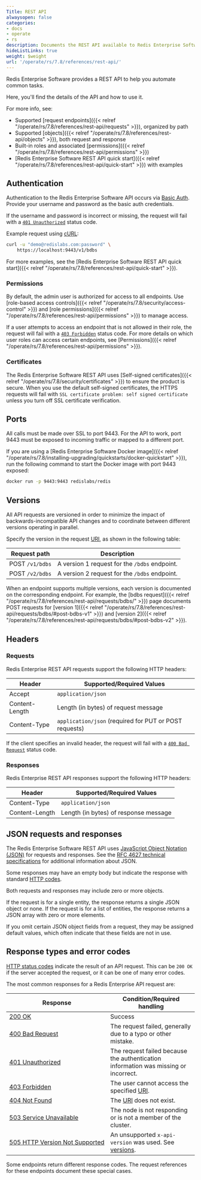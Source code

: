 ```yaml
---
Title: REST API
alwaysopen: false
categories:
- docs
- operate
- rs
description: Documents the REST API available to Redis Enterprise Software deployments.
hideListLinks: true
weight: $weight
url: '/operate/rs/7.8/references/rest-api/'
---
```

Redis Enterprise Software provides a REST API to help you automate common tasks.

Here, you'll find the details of the API and how to use it.  

For more info, see:

- Supported [request endpoints]({{< relref "/operate/rs/7.8/references/rest-api/requests" >}}), organized by path
- Supported [objects]({{< relref "/operate/rs/7.8/references/rest-api/objects" >}}), both request and response
- Built-in roles and associated [permissions]({{< relref "/operate/rs/7.8/references/rest-api/permissions" >}})
- [Redis Enterprise Software REST API quick start]({{< relref "/operate/rs/7.8/references/rest-api/quick-start" >}}) with examples

## Authentication

Authentication to the Redis Enterprise Software API occurs via [Basic Auth](https://en.wikipedia.org/wiki/Basic_access_authentication). Provide your username and password as the basic auth credentials.

If the username and password is incorrect or missing, the request will fail with a [`401 Unauthorized`](https://www.rfc-editor.org/rfc/rfc9110.html#name-401-unauthorized) status code.

Example request using [cURL](https://curl.se/):

``` bash
curl -u "demo@redislabs.com:password" \
    https://localhost:9443/v1/bdbs
```

For more examples, see the [Redis Enterprise Software REST API quick start]({{< relref "/operate/rs/7.8/references/rest-api/quick-start" >}}).

### Permissions

By default, the admin user is authorized for access to all endpoints. Use [role-based access controls]({{< relref "/operate/rs/7.8/security/access-control" >}}) and [role permissions]({{< relref "/operate/rs/7.8/references/rest-api/permissions" >}}) to manage access.

If a user attempts to access an endpoint that is not allowed in their role, the request will fail with a [`403 Forbidden`](https://www.rfc-editor.org/rfc/rfc9110.html#name-403-forbidden) status code. For more details on which user roles can access certain endpoints, see [Permissions]({{< relref "/operate/rs/7.8/references/rest-api/permissions" >}}).

### Certificates

The Redis Enterprise Software REST API uses [Self-signed certificates]({{< relref "/operate/rs/7.8/security/certificates" >}}) to ensure the product is secure. When you use the default self-signed certificates, the HTTPS requests will fail with `SSL certificate problem: self signed certificate` unless you turn off SSL certificate verification.

## Ports

All calls must be made over SSL to port 9443. For the API to work, port 9443 must be exposed to incoming traffic or mapped to a different port.

If you are using a [Redis Enterprise Software Docker image]({{< relref "/operate/rs/7.8/installing-upgrading/quickstarts/docker-quickstart" >}}), run the following command to start the Docker image with port 9443 exposed:

```sh
docker run -p 9443:9443 redislabs/redis
```

## Versions

All API requests are versioned in order to minimize the impact of backwards-incompatible API changes and to coordinate between different versions operating in parallel.

Specify the version in the request [URI](https://en.wikipedia.org/wiki/Uniform_Resource_Identifier), as shown in the following table:

| Request path | Description |
|--------------|-------------|
| POST `/v1/bdbs` | A version 1 request for the `/bdbs` endpoint. |
| POST `/v2/bdbs` | A version 2 request for the `/bdbs` endpoint. |

When an endpoint supports multiple versions, each version is documented on the corresponding endpoint.  For example, the [bdbs request]({{< relref "/operate/rs/7.8/references/rest-api/requests/bdbs/" >}}) page documents POST requests for [version 1]({{< relref "/operate/rs/7.8/references/rest-api/requests/bdbs/#post-bdbs-v1" >}}) and [version 2]({{< relref "/operate/rs/7.8/references/rest-api/requests/bdbs/#post-bdbs-v2" >}}).

## Headers

### Requests

Redis Enterprise REST API requests support the following HTTP headers:

| Header | Supported/Required Values |
|--------|---------------------------|
| Accept | `application/json` |
| Content-Length | Length (in bytes) of request message |
| Content-Type | `application/json` (required for PUT or POST requests) |

If the client specifies an invalid header, the request will fail with a [`400 Bad Request`](https://www.rfc-editor.org/rfc/rfc9110.html#name-400-bad-request) status code.

### Responses

Redis Enterprise REST API responses support the following HTTP headers:

| Header | Supported/Required Values |
|--------|---------------------------|
| Content-Type | `application/json` |
| Content-Length | Length (in bytes) of response message |

## JSON requests and responses

The Redis Enterprise Software REST API uses [JavaScript Object Notation (JSON)](http://www.json.org) for requests and responses. See the [RFC 4627 technical specifications](http://www.ietf.org/rfc/rfc4627.txt) for additional information about JSON.

Some responses may have an empty body but indicate the response with standard [HTTP codes](https://www.w3.org/Protocols/rfc2616/rfc2616-sec10.html).

Both requests and responses may include zero or more objects.

If the request is for a single entity, the response returns a single JSON object or none. If the request is for a list of entities, the response returns a JSON array with zero or more elements.

If you omit certain JSON object fields from a request, they may be assigned default values, which often indicate that these fields are not in use.

## Response types and error codes

[HTTP status codes](https://www.rfc-editor.org/rfc/rfc9110.html#name-status-codes) indicate the result of an API request. This can be `200 OK` if the server accepted the request, or it can be one of many error codes.

The most common responses for a Redis Enterprise API request are:

| Response | Condition/Required handling |
|----------|-----------------------------|
| [200 OK](https://www.rfc-editor.org/rfc/rfc9110.html#name-200-ok) | Success |
| [400 Bad Request](https://www.rfc-editor.org/rfc/rfc9110.html#name-400-bad-request) | The request failed, generally due to a typo or other mistake. |
| [401 Unauthorized](https://www.rfc-editor.org/rfc/rfc9110.html#name-401-unauthorized) | The request failed because the authentication information was missing or incorrect. |
| [403 Forbidden](https://www.rfc-editor.org/rfc/rfc9110.html#name-403-forbidden) | The user cannot access the specified [URI](https://en.wikipedia.org/wiki/Uniform_Resource_Identifier). |
| [404 Not Found](https://www.rfc-editor.org/rfc/rfc9110.html#name-404-not-found) | The [URI](https://en.wikipedia.org/wiki/Uniform_Resource_Identifier) does not exist. |
| [503 Service Unavailable](https://www.rfc-editor.org/rfc/rfc9110.html#name-503-service-unavailable) | The node is not responding or is not a member of the cluster. |
| [505&nbsp;HTTP&nbsp;Version&nbsp;Not&nbsp;Supported](https://www.rfc-editor.org/rfc/rfc9110.html#name-505-http-version-not-suppor) | An unsupported `x-api-version` was used. See [versions](#versions). |

Some endpoints return different response codes. The request references for these endpoints document these special cases.
